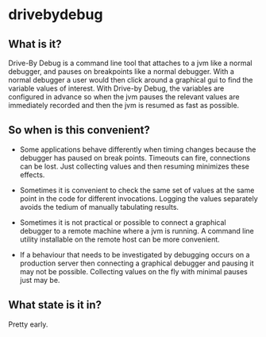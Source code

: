 # drivebydebug

## What is it?
Drive-By Debug is a command line tool that attaches to a jvm like a normal debugger, and pauses on breakpoints like a normal debugger. With a normal debugger a user would then click around a graphical gui to find the variable values of interest. With Drive-by Debug, the variables are configured in advance so when the jvm pauses the relevant values are immediately recorded and then the jvm is resumed as fast as possible.

## So when is this convenient?
- Some applications behave differently when timing changes because the debugger has paused on   break points. Timeouts can fire, connections can be lost. Just collecting values and then     resuming minimizes these effects.

- Sometimes it is convenient to check the same set of values at the same point in the code      for different invocations. Logging the values separately avoids the tedium of manually        tabulating results.

- Sometimes it is not practical or possible to connect a graphical debugger to a remote         machine where a jvm is running. A command line utility installable on the remote host can     be more convenient.

- If a behaviour that needs to be investigated by debugging occurs on a production server       then connecting a graphical debugger and pausing it may not be possible. Collecting values    on the fly with minimal pauses just may be.



## What state is it in?
Pretty early. 


